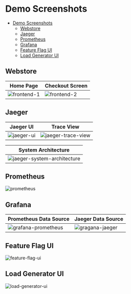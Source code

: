 # Demo Screenshots

- [Demo Screenshots](#demo-screenshots)
  - [Webstore](#webstore)
  - [Jaeger](#jaeger)
  - [Prometheus](#prometheus)
  - [Grafana](#grafana)
  - [Feature Flag UI](#feature-flag-ui)
  - [Load Generator UI](#load-generator-ui)

## Webstore

| Home Page                                                                                                         | Checkout Screen                                                                                                    |
| ----------------------------------------------------------------------------------------------------------------- | ------------------------------------------------------------------------------------------------------------------ |
| ![frontend-1](https://user-images.githubusercontent.com/15364991/194416314-d8210de5-814a-45b8-a47c-9d6bace51fa5.png) | ![frontend-2](https://user-images.githubusercontent.com/15364991/194416580-7f7ac8fe-85c0-462d-a896-6e0f6c95afac.png) |

## Jaeger

| Jaeger UI                                                                                                         | Trace View                                                                                                    |
| ----------------------------------------------------------------------------------------------------------------- | ------------------------------------------------------------------------------------------------------------------ |
| ![jaeger-ui](https://user-images.githubusercontent.com/15364991/194417029-1e40f276-8785-47fb-b645-c90820c0ff52.png) | ![jaeger-trace-view](https://user-images.githubusercontent.com/15364991/194416769-188acc26-71c9-4611-8150-aa8639f11217.png) |

| System Architecture|
| --- |
|![jaeger-system-architecture](https://user-images.githubusercontent.com/47896520/196496223-6d6ea729-5bea-4a8c-a2c6-cd51cce386ae.png)|

## Prometheus

![prometheus](https://user-images.githubusercontent.com/47896520/196496292-5c8bda8a-3a6a-4043-b892-7e208e0bd415.png)

## Grafana

| Prometheus Data Source |Jaeger Data Source |
| --- | --- |
| ![grafana-prometheus](https://user-images.githubusercontent.com/47896520/196495466-86d3ce33-def4-4808-a6d9-3e32934bbf03.png) | ![gragana-jaeger](https://user-images.githubusercontent.com/47896520/196495509-c233d0d9-5e4c-4607-b609-dbf7869298d9.png) |

## Feature Flag UI

![feature-flag-ui](https://user-images.githubusercontent.com/47896520/196496050-22fbbb56-9e62-46dd-a23c-c34c5566f7d2.png)

## Load Generator UI

![load-generator-ui](https://user-images.githubusercontent.com/47896520/196496589-bda802fc-aada-4e72-a184-93bb4711abca.png)
